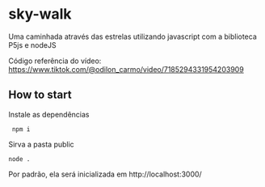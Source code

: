 # sky-walk
Uma caminhada através das estrelas utilizando javascript com a biblioteca P5js e nodeJS

Código referência do vídeo:
https://www.tiktok.com/@odilon_carmo/video/7185294331954203909

## How to start


Instale as dependências
```
 npm i
```

Sirva a pasta public
```
node .
```

Por padrão, ela será inicializada em http://localhost:3000/